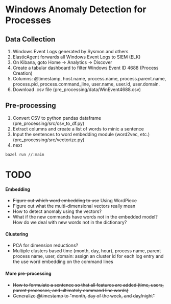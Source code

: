 # Windows Anomaly Detection for Processes

## Data Collection

1. Windows Event Logs generated by Sysmon and others
2. ElasticAgent forwards all Windows Event Logs to SIEM (ELK)
3. On Kibana, goto Home -> Analytics -> Discover
4. Create a tabular dashboard to filter Windows Event ID 4688 (Process Creation)
5. Columns: @timestamp, host.name, process.name, process.parent.name, process.pid, process.command_line, user.name, user.id, user.domain.
6. Download .csv file (pre_processing/data/WinEvent4688.csv)

## Pre-processing

1. Convert CSV to python pandas dataframe (pre_processing/src/csv_to_df.py)
2. Extract columns and create a list of words to minic a sentence
3. Input the sentences to word embedding module (word2vec, etc.) (pre_processing/src/vectorize.py)
4. next

```
bazel run //:main
```

# TODO

#### Embedding
- ~~Figure out which word embedding to use~~ Using WordPiece
- Figure out what the multi-dimensional vectors really mean
- How to detect anomaly using the vectors?
- What if the new commands have words not in the embedded model? How do we deal with new words not in the dictionary?

#### Clustering
- PCA for dimension reductions?
- Multiple clusters based time (month, day, hour), process name, parent process name, user, domain: assign an cluster id for each log entry and the use word embedding on the command lines

#### More pre-processing
- ~~How to formulate a sentence so that all features are added (time, users, parent processes, and ultimately command line words)~~
- ~~Generalize @timestamp to "month, day of the week, and day/night"~~
